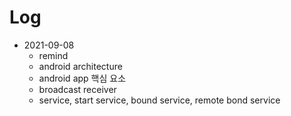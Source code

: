 # Log

- 2021-09-08
  - remind
  - android architecture
  - android app 핵심 요소
  - broadcast receiver
  - service, start service, bound service, remote bond service